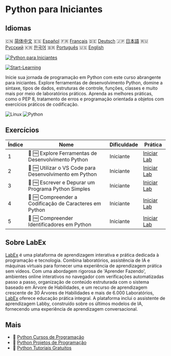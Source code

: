 # Python para Iniciantes

## Idiomas

🇨🇳 [简体中文](README_zh.md) 🇪🇸 [Español](README_es.md) 🇫🇷 [Français](README_fr.md) 🇩🇪 [Deutsch](README_de.md) 🇯🇵 [日本語](README_ja.md) 🇷🇺 [Русский](README_ru.md) 🇰🇷 [한국어](README_ko.md) 🇧🇷 [Português](README_pt.md) 🇺🇸 [English](README.md) 

[![Python para Iniciantes](https://cover-creator.labex.io/python-for-beginners.png?lang=pt)](https://labex.io/pt/courses/python-for-beginners)

[![Start-Learning](https://img.shields.io/badge/Start-Learning-whitesmoke?style=for-the-badge)](https://labex.io/pt/courses/python-for-beginners)

Inicie sua jornada de programação em Python com este curso abrangente para iniciantes. Explore ferramentas de desenvolvimento Python, domine a sintaxe, tipos de dados, estruturas de controle, funções, classes e muito mais por meio de laboratórios práticos. Aprenda as melhores práticas, como o PEP 8, tratamento de erros e programação orientada a objetos com exercícios práticos de codificação.

![Linux](https://img.shields.io/badge/Linux-whitesmoke?style=for-the-badge&logo=linux)
![Python](https://img.shields.io/badge/Python-whitesmoke?style=for-the-badge&logo=python)


## Exercícios

|   Índice | Nome                                                    | Dificuldade   | Prática                                                                                                                                              |
|----------|---------------------------------------------------------|---------------|------------------------------------------------------------------------------------------------------------------------------------------------------|
|        1 | 🧩 🆓 Explore Ferramentas de Desenvolvimento Python     | Iniciante     | <a target='_blank' href='https://labex.io/pt/labs/python-explore-python-development-tools-585762?course=python-for-beginners'>Iniciar Lab</a>        |
|        2 | 🧩 🆓 Utilizar o VS Code para Desenvolvimento em Python | Iniciante     | <a target='_blank' href='https://labex.io/pt/labs/python-use-vs-code-for-python-development-585783?course=python-for-beginners'>Iniciar Lab</a>      |
|        3 | 🧩 🆓 Escrever e Depurar um Programa Python Simples     | Iniciante     | <a target='_blank' href='https://labex.io/pt/labs/python-write-and-debug-a-simple-python-program-585786?course=python-for-beginners'>Iniciar Lab</a> |
|        4 | 🧩 🆓 Compreender a Codificação de Caracteres em Python | Iniciante     | <a target='_blank' href='https://labex.io/pt/labs/python-understand-character-encoding-in-python-585770?course=python-for-beginners'>Iniciar Lab</a> |
|        5 | 🧩 🆓 Compreender Identificadores em Python             | Iniciante     | <a target='_blank' href='https://labex.io/pt/labs/python-understand-identifiers-in-python-585776?course=python-for-beginners'>Iniciar Lab</a>        |

## Sobre LabEx

[LabEx](https://labex.io) é uma plataforma de aprendizagem interativa e prática dedicada à programação e tecnologia. Combina laboratórios, assistência de IA e máquinas virtuais para fornecer uma experiência de aprendizagem prática sem vídeos. Com uma abordagem rigorosa de 'Aprender Fazendo', ambientes online interativos no navegador com verificações automatizadas passo a passo, organização de conteúdo estruturada com o sistema baseado em Árvore de Habilidades, e um recurso de aprendizagem crescente de 30 Árvores de Habilidades e mais de 6.000 Laboratórios, [LabEx](https://labex.io) oferece educação prática integral. A plataforma inclui o assistente de aprendizagem Labby, construído sobre os últimos modelos de IA, fornecendo uma experiência de aprendizagem conversacional.

## Mais

- 🔗 [Python Cursos de Programação](https://github.com/labex-labs/awesome-programming-courses)
- 🔗 [Python Projetos de Programação](https://github.com/labex-labs/awesome-programming-projects)
- 🔗 [Python Tutoriais Gratuitos](https://github.com/labex-labs/python-free-tutorials)

